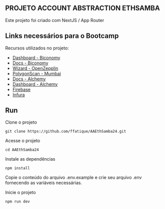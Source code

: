 ## PROJETO ACCOUNT ABSTRACTION ETHSAMBA

Este projeto foi criado com NextJS / App Router

## Links necessários para o Bootcamp

Recursos utilizados no projeto:

- [Dashboard - Biconomy](https://dashboard.biconomy.io/#) 
- [Docs - Biconomy](https://docs.biconomy.io/account) 
- [Wizard - OpenZepplin](https://wizard.openzeppelin.com/) 
- [PolygonScan - Mumbai](https://mumbai.polygonscan.com/) 
- [Docs - Alchemy](https://accountkit.alchemy.com/getting-started/setup.html)
- [Dashboard - Alchemy](https://dashboard.alchemy.com/) 
- [Firebase](https://console.firebase.google.com/) 
- [Infura](https://www.infura.io/) 



## Run

Clone o projeto

```
git clone https://github.com/ffatique/AAEthSamba24.git
```

Acesse o projeto 

```
cd AAEthSamba24
```

Instale as dependências

```
npm install
```

Copie o conteúdo do arquivo .env.example e crie seu arquivo .env fornecendo as variáveis ​​necessárias.

Inicie o projeto

```
npm run dev
```